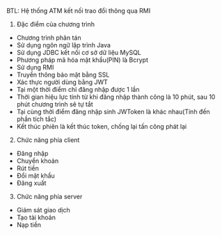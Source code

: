 ﻿BTL: Hệ thống ATM kết nối trao đổi thông qua RMI
1. Đặc điểm của chương trình
- Chương trình phân tán
- Sử dụng ngôn ngữ lập trình Java										
- Sử dụng JDBC kết nối cơ sở dữ liệu MySQL										
- Phương pháp mã hóa mật khẩu(PIN) là Bcrypt										
- Sử dụng RMI
- Truyền thông bảo mật bằng SSL
- Xác thực người dùng bằng JWT
- Tại một thời điểm chỉ đăng nhập được 1 lần
- Thời gian hiệu lực tính từ khi đăng nhập thành công là 10 phút, sau 10 phút chương trình sẽ tự tắt
- Tại cùng thời điểm đăng nhập sinh JWToken là khác nhau(Tính đến phần tích tắc)
- Kết thúc phiên là kết thúc token, chống lại tấn công phát lại
2. Chức năng phía client
- Đăng nhập
- Chuyển khoản
- Rút tiền
- Đổi mật khẩu
- Đăng xuất
3. Chức năng phía server
- Giám sát giao dịch
- Tạo tài khoản
- Nạp tiền
